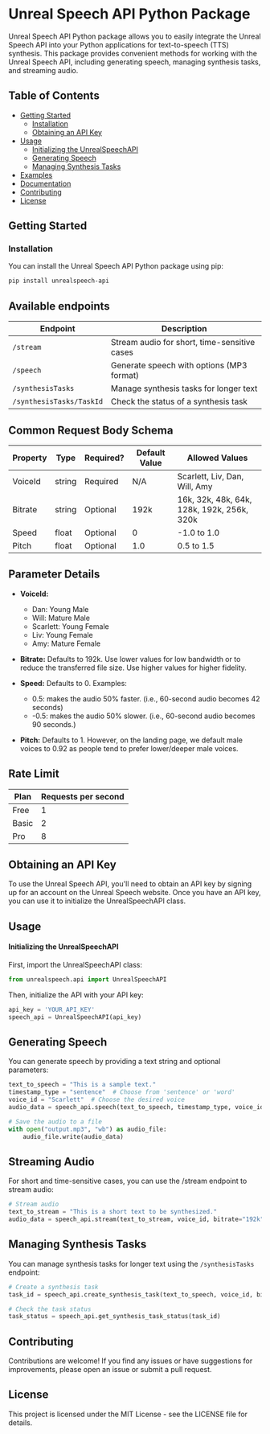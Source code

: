 # Unreal Speech API Python Package

Unreal Speech API Python package allows you to easily integrate the Unreal Speech API into your Python applications for text-to-speech (TTS) synthesis. This package provides convenient methods for working with the Unreal Speech API, including generating speech, managing synthesis tasks, and streaming audio.

## Table of Contents

- [Getting Started](#getting-started)
  - [Installation](#installation)
  - [Obtaining an API Key](#obtaining-an-api-key)
- [Usage](#usage)
  - [Initializing the UnrealSpeechAPI](#initializing-the-unrealspeechapi)
  - [Generating Speech](#generating-speech)
  - [Managing Synthesis Tasks](#managing-synthesis-tasks)
- [Examples](#examples)
- [Documentation](#documentation)
- [Contributing](#contributing)
- [License](#license)

## Getting Started

### Installation

You can install the Unreal Speech API Python package using pip:

```bash
pip install unrealspeech-api
```

## Available endpoints

| Endpoint                 | Description                                  |
| ------------------------ | -------------------------------------------- |
| `/stream`                | Stream audio for short, time-sensitive cases |
| `/speech`                | Generate speech with options (MP3 format)    |
| `/synthesisTasks`        | Manage synthesis tasks for longer text       |
| `/synthesisTasks/TaskId` | Check the status of a synthesis task         |

## Common Request Body Schema

| Property | Type   | Required? | Default Value | Allowed Values                             |
| -------- | ------ | --------- | ------------- | ------------------------------------------ |
| VoiceId  | string | Required  | N/A           | Scarlett, Liv, Dan, Will, Amy              |
| Bitrate  | string | Optional  | 192k          | 16k, 32k, 48k, 64k, 128k, 192k, 256k, 320k |
| Speed    | float  | Optional  | 0             | -1.0 to 1.0                                |
| Pitch    | float  | Optional  | 1.0           | 0.5 to 1.5                                 |

## Parameter Details

- **VoiceId:**

  - Dan: Young Male
  - Will: Mature Male
  - Scarlett: Young Female
  - Liv: Young Female
  - Amy: Mature Female

- **Bitrate:** Defaults to 192k. Use lower values for low bandwidth or to reduce the transferred file size. Use higher values for higher fidelity.

- **Speed:** Defaults to 0. Examples:

  - 0.5: makes the audio 50% faster. (i.e., 60-second audio becomes 42 seconds)
  - -0.5: makes the audio 50% slower. (i.e., 60-second audio becomes 90 seconds.)

- **Pitch:** Defaults to 1. However, on the landing page, we default male voices to 0.92 as people tend to prefer lower/deeper male voices.

## Rate Limit

| Plan  | Requests per second |
| ----- | ------------------- |
| Free  | 1                   |
| Basic | 2                   |
| Pro   | 8                   |

## Obtaining an API Key

To use the Unreal Speech API, you'll need to obtain an API key by signing up for an account on the Unreal Speech website. Once you have an API key, you can use it to initialize the UnrealSpeechAPI class.

## Usage

#### Initializing the UnrealSpeechAPI

First, import the UnrealSpeechAPI class:

```python
from unrealspeech.api import UnrealSpeechAPI
```

Then, initialize the API with your API key:

```python
api_key = 'YOUR_API_KEY'
speech_api = UnrealSpeechAPI(api_key)
```

## Generating Speech

You can generate speech by providing a text string and optional parameters:

```python
text_to_speech = "This is a sample text."
timestamp_type = "sentence"  # Choose from 'sentence' or 'word'
voice_id = "Scarlett"  # Choose the desired voice
audio_data = speech_api.speech(text_to_speech, timestamp_type, voice_id)

# Save the audio to a file
with open("output.mp3", "wb") as audio_file:
    audio_file.write(audio_data)

```

## Streaming Audio

For short and time-sensitive cases, you can use the /stream endpoint to stream audio:

```python
# Stream audio
text_to_stream = "This is a short text to be synthesized."
audio_data = speech_api.stream(text_to_stream, voice_id, bitrate="192k", speed=0, pitch=1.0, codec="libmp3lame", temperature=0.25)

```

## Managing Synthesis Tasks

You can manage synthesis tasks for longer text using the `/synthesisTasks` endpoint:

```python
# Create a synthesis task
task_id = speech_api.create_synthesis_task(text_to_speech, voice_id, bitrate="320k", timestamp_type="word")

# Check the task status
task_status = speech_api.get_synthesis_task_status(task_id)

```

## Contributing

Contributions are welcome! If you find any issues or have suggestions for improvements, please open an issue or submit a pull request.

## License

This project is licensed under the MIT License - see the LICENSE file for details.
